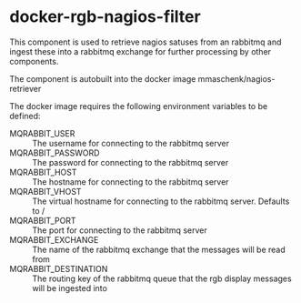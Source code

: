 # docker-rgb-nagios-filter

This component is used to retrieve nagios satuses from an rabbitmq and ingest these into a rabbitmq exchange for further processing by other components.

The component is autobuilt into the docker image mmaschenk/nagios-retriever

The docker image requires the following environment variables to be defined:

<dl>
<dt>MQRABBIT_USER</dt>
<dd>The username for connecting to the rabbitmq server</dd>

<dt>MQRABBIT_PASSWORD</dt>
<dd>The password for connecting to the rabbitmq server</dd>

<dt>MQRABBIT_HOST</dt>
<dd>The hostname for connecting to the rabbitmq server</dd>

<dt>MQRABBIT_VHOST</dt>
<dd>The virtual hostname for connecting to the rabbitmq server. Defaults to /</dd>

<dt>MQRABBIT_PORT</dt>
<dd>The port for connecting to the rabbitmq server</dd>

<dt>MQRABBIT_EXCHANGE</dt>
<dd>The name of the rabbitmq exchange that the messages will be read from</dd>

<dt>MQRABBIT_DESTINATION</dt>
<dd>The routing key of the rabbitmq queue that the rgb display messages will be ingested into</dd>

</dl>
